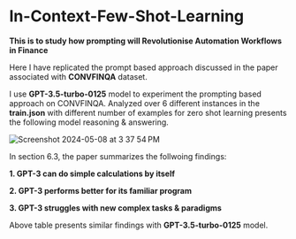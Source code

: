 # In-Context-Few-Shot-Learning
**This is to study how prompting will Revolutionise Automation Workflows in Finance**

Here I have replicated the prompt based approach discussed in the paper associated with **CONVFINQA** dataset.

I use **GPT-3.5-turbo-0125** model to experiment the prompting based approach on CONVFINQA. Analyzed over 6 different instances in the **train.json** with different number of examples for zero shot learning presents the following model reasoning & answering.

![Screenshot 2024-05-08 at 3 37 54 PM](https://github.com/HansikaGunasekara/In-Context-Few-Shot-Learning/assets/18283131/49216884-7de8-4720-a2b5-0a38803d7f97)

In section 6.3, the paper summarizes the follwoing findings:

**1. GPT-3 can do simple calculations by itself**

**2. GPT-3 performs better for its familiar program**

**3. GPT-3 struggles with new complex tasks & paradigms**

Above table presents similar findings with **GPT-3.5-turbo-0125** model.
